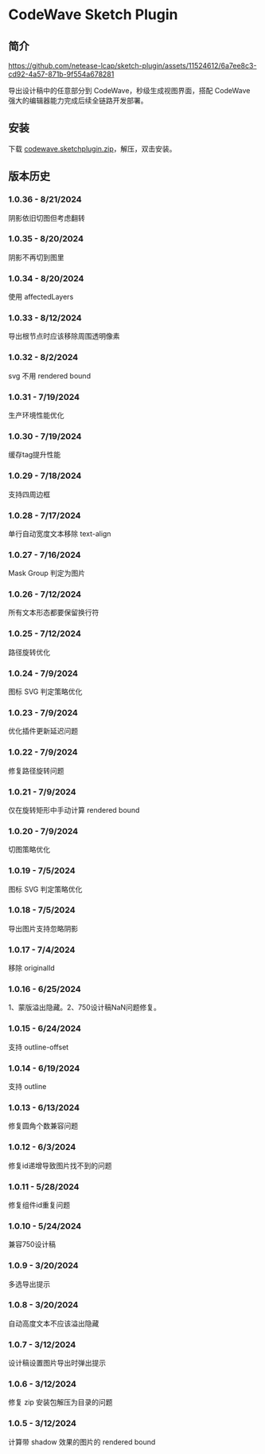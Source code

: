 # CodeWave Sketch Plugin

## 简介

https://github.com/netease-lcap/sketch-plugin/assets/11524612/6a7ee8c3-cd92-4a57-871b-9f554a678281


导出设计稿中的任意部分到 CodeWave，秒级生成视图界面，搭配 CodeWave 强大的编辑器能力完成后续全链路开发部署。

## 安装

下载 [codewave.sketchplugin.zip](https://github.com/netease-lcap/sketch-plugin/raw/main/codewave.sketchplugin.zip)，解压，双击安装。

## 版本历史

### 1.0.36 - 8/21/2024
阴影依旧切图但考虑翻转


### 1.0.35 - 8/20/2024
阴影不再切到图里


### 1.0.34 - 8/20/2024
使用 affectedLayers


### 1.0.33 - 8/12/2024
导出根节点时应该移除周围透明像素


### 1.0.32 - 8/2/2024
svg 不用 rendered bound


### 1.0.31 - 7/19/2024
生产环境性能优化


### 1.0.30 - 7/19/2024
缓存tag提升性能


### 1.0.29 - 7/18/2024
支持四周边框


### 1.0.28 - 7/17/2024
单行自动宽度文本移除 text-align


### 1.0.27 - 7/16/2024
Mask Group 判定为图片


### 1.0.26 - 7/12/2024
所有文本形态都要保留换行符


### 1.0.25 - 7/12/2024
路径旋转优化


### 1.0.24 - 7/9/2024
图标 SVG 判定策略优化


### 1.0.23 - 7/9/2024
优化插件更新延迟问题


### 1.0.22 - 7/9/2024
修复路径旋转问题


### 1.0.21 - 7/9/2024
仅在旋转矩形中手动计算 rendered bound


### 1.0.20 - 7/9/2024
切图策略优化


### 1.0.19 - 7/5/2024
图标 SVG 判定策略优化


### 1.0.18 - 7/5/2024
导出图片支持忽略阴影


### 1.0.17 - 7/4/2024
移除 originalId


### 1.0.16 - 6/25/2024
1、蒙版溢出隐藏。2、750设计稿NaN问题修复。


### 1.0.15 - 6/24/2024
支持 outline-offset


### 1.0.14 - 6/19/2024
支持 outline


### 1.0.13 - 6/13/2024
修复圆角个数兼容问题


### 1.0.12 - 6/3/2024
修复id递增导致图片找不到的问题


### 1.0.11 - 5/28/2024
修复组件id重复问题


### 1.0.10 - 5/24/2024
兼容750设计稿


### 1.0.9 - 3/20/2024
多选导出提示


### 1.0.8 - 3/20/2024
自动高度文本不应该溢出隐藏


### 1.0.7 - 3/12/2024
设计稿设置图片导出时弹出提示


### 1.0.6 - 3/12/2024
修复 zip 安装包解压为目录的问题


### 1.0.5 - 3/12/2024
计算带 shadow 效果的图片的 rendered bound

